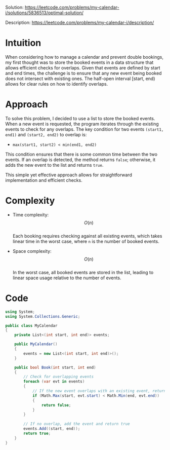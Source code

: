 Solution: https://leetcode.com/problems/my-calendar-i/solutions/5836513/optimal-solution/

Description: https://leetcode.com/problems/my-calendar-i/description/

# Intuition
When considering how to manage a calendar and prevent double bookings, my first thought was to store the booked events in a data structure that allows efficient checks for overlaps. Given that events are defined by start and end times, the challenge is to ensure that any new event being booked does not intersect with existing ones. The half-open interval [start, end) allows for clear rules on how to identify overlaps.

# Approach
To solve this problem, I decided to use a list to store the booked events. When a new event is requested, the program iterates through the existing events to check for any overlaps. The key condition for two events `(start1, end1)` and `(start2, end2)` to overlap is:
- `max(start1, start2) < min(end1, end2)`

This condition ensures that there is some common time between the two events. If an overlap is detected, the method returns `false`; otherwise, it adds the new event to the list and returns `true`.

This simple yet effective approach allows for straightforward implementation and efficient checks.

# Complexity
- Time complexity: $$O(n)$$  
  Each booking requires checking against all existing events, which takes linear time in the worst case, where `n` is the number of booked events.

- Space complexity: $$O(n)$$  
  In the worst case, all booked events are stored in the list, leading to linear space usage relative to the number of events.


# Code
```csharp []
using System;
using System.Collections.Generic;

public class MyCalendar
{
    private List<(int start, int end)> events;

    public MyCalendar()
    {
        events = new List<(int start, int end)>();
    }

    public bool Book(int start, int end)
    {
        // Check for overlapping events
        foreach (var evt in events)
        {
            // If the new event overlaps with an existing event, return false
            if (Math.Max(start, evt.start) < Math.Min(end, evt.end))
            {
                return false;
            }
        }
        
        // If no overlap, add the event and return true
        events.Add((start, end));
        return true;
    }
}

```
